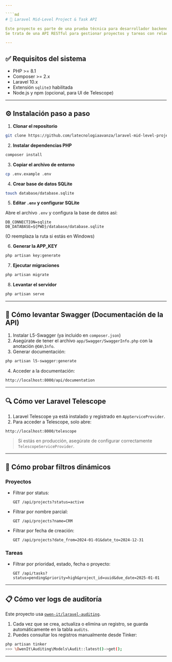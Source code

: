 ```yaml
---

````md
# 🧪 Laravel Mid-Level Project & Task API

Este proyecto es parte de una prueba técnica para desarrollador backend Laravel.  
Se trata de una API RESTful para gestionar proyectos y tareas con relaciones, filtros dinámicos, validaciones estrictas, auditoría con `owen-it/laravel-auditing`, documentación con L5-Swagger y monitoreo con Laravel Telescope.

---
```


## ✅ Requisitos del sistema

- PHP >= 8.1
- Composer >= 2.x
- Laravel 10.x
- Extensión `sqlite3` habilitada
- Node.js y npm (opcional, para UI de Telescope)

---

## ⚙️ Instalación paso a paso

1. **Clonar el repositorio**

```bash
git clone https://github.com/latecnologiaavanza/laravel-mid-level-project-task-api-christian-ramirez.git
````

2. **Instalar dependencias PHP**

```bash
composer install
```

3. **Copiar el archivo de entorno**

```bash
cp .env.example .env
```

4. **Crear base de datos SQLite**

```bash
touch database/database.sqlite
```

5. **Editar `.env` y configurar SQLite**

Abre el archivo `.env` y configura la base de datos así:

```env
DB_CONNECTION=sqlite
DB_DATABASE=${PWD}/database/database.sqlite
```

(O reemplaza la ruta si estás en Windows)

6. **Generar la APP\_KEY**

```bash
php artisan key:generate
```

7. **Ejecutar migraciones**

```bash
php artisan migrate
```

8. **Levantar el servidor**

```bash
php artisan serve
```

---

## 🧾 Cómo levantar Swagger (Documentación de la API)

1. Instalar L5-Swagger (ya incluido en `composer.json`)
2. Asegúrate de tener el archivo `app/Swagger/SwaggerInfo.php` con la anotación `@OA\Info`.
3. Generar documentación:

```bash
php artisan l5-swagger:generate
```

4. Acceder a la documentación:

```
http://localhost:8000/api/documentation
```

---

## 🔍 Cómo ver Laravel Telescope

1. Laravel Telescope ya está instalado y registrado en `AppServiceProvider`.
2. Para acceder a Telescope, solo abre:

```
http://localhost:8000/telescope
```

> Si estás en producción, asegúrate de configurar correctamente `TelescopeServiceProvider`.

---

## 🧪 Cómo probar filtros dinámicos

### Proyectos

* Filtrar por status:

  ```
  GET /api/projects?status=active
  ```

* Filtrar por nombre parcial:

  ```
  GET /api/projects?name=CRM
  ```

* Filtrar por fecha de creación:

  ```
  GET /api/projects?date_from=2024-01-01&date_to=2024-12-31
  ```

### Tareas

* Filtrar por prioridad, estado, fecha o proyecto:

  ```
  GET /api/tasks?status=pending&priority=high&project_id=uuid&due_date=2025-01-01
  ```

---

## 📋 Cómo ver logs de auditoría

Este proyecto usa [`owen-it/laravel-auditing`](https://github.com/OwenIt/laravel-auditing).

1. Cada vez que se crea, actualiza o elimina un registro, se guarda automáticamente en la tabla `audits`.
2. Puedes consultar los registros manualmente desde Tinker:

```bash
php artisan tinker
>>> \OwenIt\Auditing\Models\Audit::latest()->get();
```

---

